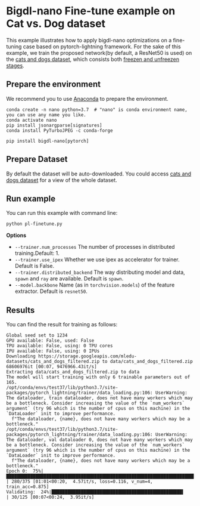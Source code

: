 # Bigdl-nano Fine-tune example on Cat vs. Dog dataset

This example illustrates how to apply bigdl-nano optimizations on a fine-tuning case based on pytorch-lightning framework. For the sake of this example, we train the proposed network(by default, a ResNet50 is used) on the [cats and dogs dataset](https://storage.googleapis.com/mledu-datasets/cats_and_dogs_filtered.zip), which consists both [freezen and unfreezen stages](https://github.com/PyTorchLightning/pytorch-lightning/blob/495812878dfe2e31ec2143c071127990afbb082b/pl_examples/domain_templates/computer_vision_fine_tuning.py#L21-L35).


## Prepare the environment
We recommend you to use [Anaconda](https://www.anaconda.com/distribution/#linux) to prepare the environment.
```
conda create -n nano python=3.7  # "nano" is conda environment name, you can use any name you like.
conda activate nano
pip install jsonargparse[signatures]
conda install PyTurboJPEG -c conda-forge

pip install bigdl-nano[pytorch]
```

## Prepare Dataset
By default the dataset will be auto-downloaded.
You could access [cats and dogs dataset](https://storage.googleapis.com/mledu-datasets/cats_and_dogs_filtered.zip) for a view of the whole dataset.

## Run example
You can run this example with command line:

```bash
python pl-finetune.py
```

**Options**
* `--trainer.num_processes` The number of processes in distributed training.Default: 1.
* `--trainer.use_ipex` Whether we use ipex as accelerator for trainer. Default is False.
* `--trainer.distributed_backend` The way distributing model and data, `spawn` and `ray` are available. Default is `spawn`.
* `--model.backbone` Name (as in ``torchvision.models``) of the feature extractor. Default is `resnet50`.

## Results

You can find the result for training as follows:
```
Global seed set to 1234
GPU available: False, used: False
TPU available: False, using: 0 TPU cores
IPU available: False, using: 0 IPUs
Downloading https://storage.googleapis.com/mledu-datasets/cats_and_dogs_filtered.zip to data/cats_and_dogs_filtered.zip
68606976it [00:07, 9476966.43it/s]                                                                                                                                                                                                                              
Extracting data/cats_and_dogs_filtered.zip to data
The model will start training with only 6 trainable parameters out of 165.
/opt/conda/envs/test37/lib/python3.7/site-packages/pytorch_lightning/trainer/data_loading.py:106: UserWarning: The dataloader, train dataloader, does not have many workers which may be a bottleneck. Consider increasing the value of the `num_workers` argument` (try 96 which is the number of cpus on this machine) in the `DataLoader` init to improve performance.
  f"The dataloader, {name}, does not have many workers which may be a bottleneck."
/opt/conda/envs/test37/lib/python3.7/site-packages/pytorch_lightning/trainer/data_loading.py:106: UserWarning: The dataloader, val dataloader 0, does not have many workers which may be a bottleneck. Consider increasing the value of the `num_workers` argument` (try 96 which is the number of cpus on this machine) in the `DataLoader` init to improve performance.
  f"The dataloader, {name}, does not have many workers which may be a bottleneck."
Epoch 0:  75%|██████████████████████████████████████████████████████████████████████████████████████████████████████████████████████████████▉                                           | 280/375 [01:01<00:20,  4.57it/s, loss=0.116, v_num=4, train_acc=0.875]
Validating:  24%|█████████████████████████████████████████████████▍                                                                                                                                                            | 30/125 [00:07<00:24,  3.95it/s]
```
